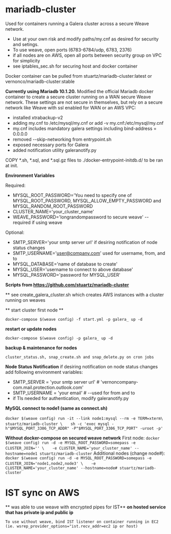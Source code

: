 # mariadb-cluster
Used for containers running a Galera cluster across a secure Weave network.
* Use at your own risk and modify paths/my.cnf as desired for security and setings.
* To use weave, open ports (6783-6784/udp, 6783, 2376)
* if all nodes are on AWS, open all ports between security group on VPC for simplicity
* see iptables_sec.sh for securing host and docker container

Docker container can be pulled from stuartz/mariadb-cluster:latest or vernonco/mariadb-cluster:stable

**Currently using Mariadb 10.1.20.**
Modified the official Mariadb docker container to create a secure cluster running
on a WAN secure Weave network.  These settings are not secure in themselves, but rely on a
secure network like Weave with ssl enabled for WAN or an AWS VPC:
* installed xtrabackup-v2
* adding my.cnf to /etc/mysql/my.cnf or add -v my.cnf:/etc/mysql/my.cnf
* my.cnf  includes mandatory galera settings including bind-address   = 0.0.0.0
* removed --skip-networking from entrypoint.sh
* exposed necessary ports for Galera
* added notification utility galeranotify.py


COPY *.sh, *.sql, and *.sql.gz files to ./docker-entrypoint-initdb.d/ to be ran at init.

**Environment Variables**

Required:

* MYSQL_ROOT_PASSWORD='You need to specify one of MYSQL_ROOT_PASSWORD, MYSQL_ALLOW_EMPTY_PASSWORD and MYSQL_RANDOM_ROOT_PASSWORD
* CLUSTER_NAME='your_cluster_name'
* WEAVE_PASSWORD='longrandompassword to secure weave' -- required if using weave

Optional:

* SMTP_SERVER='your smtp server url' if desiring notification of node status changes
* SMTP_USERNAME='user@company.com'  used for username, from, and to
* MYSQL_DATABASE='name of database to create'
* MYSQL_USER='username to connect to above database'
* MYSQL_PASSWORD='password for MYSQL_USER'


**Scripts from https://github.com/stuartz/mariadb-cluster**

** see create_galera_cluster.sh  which creates AWS instances with a cluster running on weaves

** start cluster first node **

`docker-compose $(weave config) -f start.yml -p galera_ up -d`

**restart or update nodes**

`docker-compose $(weave config) -p galera_ up -d`

**backup & maintenance for nodes**

`cluster_status.sh, snap_create.sh and snap_delete.py on cron jobs`

**Node Status Notification**
if desiring notification on node status changes add following environment variables:
* SMTP_SERVER = 'your smtp server url' # 'vernoncompany-com.mail.protection.outlook.com'
* SMTP_USERNAME = 'your email' # --used for from and to
* if Tls needed for authentication, modify galeranotify.py

**MySQL connect to node1 (same as connect.sh)**

`docker $(weave config) run -it --link node1:mysql --rm -e TERM=xterm\`
`	stuartz/mariadb-cluster \`
`	sh -c 'exec mysql -h"$MYSQL_PORT_3306_TCP_ADDR" -P"$MYSQL_PORT_3306_TCP_PORT" -uroot -p'`


**Without docker-compose on secured weave network**
First node:
`docker $(weave config) run -d -e MYSQL_ROOT_PASSWORD=somepass -e CLUSTER_JOIN='' \`
`   -e CLUSTER_NAME='your_cluster_name' --hostname=node1 stuartz/mariadb-cluster`
Additional nodes (change node#):
`docker $(weave config) run -d -e MYSQL_ROOT_PASSWORD=somepass -e CLUSTER_JOIN='node1,node2,node3' \`
`   -e CLUSTER_NAME='your_cluster_name' --hostname=node# stuartz/mariadb-cluster`

# IST sync on AWS
** was able to use weave with encrypted pipes for IST**
**on hosted service that has private ip and public ip**

`To use without weave, bind IST listener on container running in EC2 (ie. wsrep_provider_options="ist.recv_addr=ec2 ip or host)`
